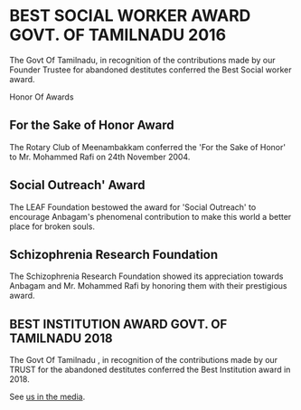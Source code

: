 # BEST SOCIAL WORKER AWARD GOVT. OF TAMILNADU 2016

The Govt Of Tamilnadu, in recognition of the contributions made by our Founder Trustee for abandoned destitutes conferred the Best Social worker award.

Honor Of Awards

</section><section>

# For the Sake of Honor Award

The Rotary Club of Meenambakkam conferred the 'For the Sake of Honor' to Mr. Mohammed Rafi on 24th November 2004.

</section><section>

# Social Outreach' Award

The LEAF Foundation bestowed the award for 'Social Outreach' to encourage Anbagam's phenomenal contribution to make this world a better place for broken souls.

</section><section>

# Schizophrenia Research Foundation

The Schizophrenia Research Foundation showed its appreciation towards Anbagam and Mr. Mohammed Rafi by honoring them with their prestigious award.

</section><section>

# BEST INSTITUTION AWARD GOVT. OF TAMILNADU 2018

The Govt Of Tamilnadu , in recognition of the contributions made by our TRUST for the abandoned destitutes conferred the Best Institution award in 2018.

See [us in the media](%url%gallery/recognition/).

